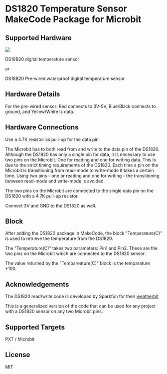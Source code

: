 # DS1820 Temperature Sensor MakeCode Package for Microbit 

## Supported Hardware
![](https://github.com/JordanElectronics/pxt-ds1820/blob/master/icon.png)

DS18B20 digital temperature sensor

or 

DS18B20 Pre-wired waterproof digital temperature sensor

## Hardware Details
For the pre-wired sensor: Red connects to 3V-5V, Blue/Black connects to ground, and Yellow/White is data.

## Hardware Connections
Use a 4.7K resistor as pull-up for the data pin.

The Microbit has to both read from and write to the data pin of the DS1820. Although the DS1820 has only a single pin for data, it is necessary to use two pins on the Microbit. One for reading and one for writing data. This is due to the strict timing requirements of the DS1820. Each time a pin on the Microbit is transitioning from read-mode to write-mode it takes a certain time. Using two pins - one or reading and one for writing - the transitioning between read-mode and write-mode is avoided.

The two pins on the Microbit are connected to the single data pin on the DS1820 with a 4.7K pull-up resistor.

Connect 3V and GND to the DS1820 as well.

## Block

After adding the DS1820 package in MakeCode, the block "Temperature(C)" is used to retrieve the temperature from the DS1820.

The "Temperature(C)" takes two parameters: Pin1 and Pin2. These are the two pins on the Microbit which are connected to the DS1820 sensor.

The value returned by the "Tempareature(C)" block is the temparature *100.

## Acknowledgements
The DS1820 read/write code is developed by Sparkfun for their [weatherbit](https://www.sparkfun.com/products/14214)

This is a generalized version of the code that can be used for any project with a DS1820 sensor on any two Microbit pins.

## Supported Targets
PXT / Microbit

## License
MIT

